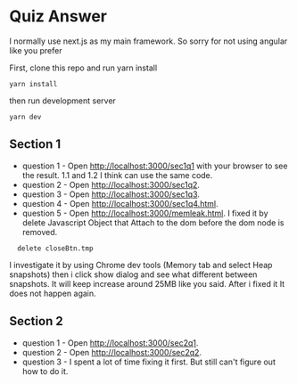 

# Quiz Answer

I normally use next.js as my main framework. So sorry for not using angular like you prefer

First, clone this repo and run yarn install

```
yarn install
```
then run development server
```
yarn dev
```
## Section 1

- question 1 - Open [http://localhost:3000/sec1q1](http://localhost:3000/sec1q1) with your browser to see the result. 1.1 and 1.2 I think can use the same code.
- question 2 - Open [http://localhost:3000/sec1q2](http://localhost:3000/sec1q2).
- question 3 - Open [http://localhost:3000/sec1q3](http://localhost:3000/sec1q3).
- question 4 - Open [http://localhost:3000/sec1q4.html](http://localhost:3000/sec1q4.html).
- question 5 - Open [http://localhost:3000/memleak.html](http://localhost:3000/memleak.html). I fixed it by delete Javascript Object that Attach to the dom before the dom node is removed.

```
  delete closeBtn.tmp
```

I investigate it by using Chrome dev tools (Memory tab and select Heap snapshots) then i click show dialog and see what different between snapshots. It will keep increase around 25MB like you said. After i fixed it It does not happen again.

## Section 2
 - question 1 - Open [http://localhost:3000/sec2q1](http://localhost:3000/sec2q1).
 - question 2 - Open [http://localhost:3000/sec2q2](http://localhost:3000/sec2q2).
 - question 3 - I spent a lot of time fixing it first. But still can't figure out how to do it.